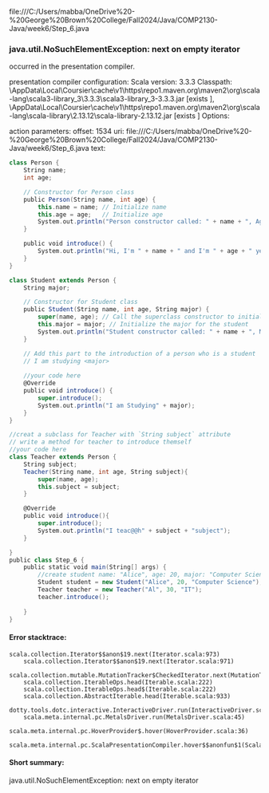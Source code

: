 file:///C:/Users/mabba/OneDrive%20-%20George%20Brown%20College/Fall2024/Java/COMP2130-Java/week6/Step_6.java
### java.util.NoSuchElementException: next on empty iterator

occurred in the presentation compiler.

presentation compiler configuration:
Scala version: 3.3.3
Classpath:
<HOME>\AppData\Local\Coursier\cache\v1\https\repo1.maven.org\maven2\org\scala-lang\scala3-library_3\3.3.3\scala3-library_3-3.3.3.jar [exists ], <HOME>\AppData\Local\Coursier\cache\v1\https\repo1.maven.org\maven2\org\scala-lang\scala-library\2.13.12\scala-library-2.13.12.jar [exists ]
Options:



action parameters:
offset: 1534
uri: file:///C:/Users/mabba/OneDrive%20-%20George%20Brown%20College/Fall2024/Java/COMP2130-Java/week6/Step_6.java
text:
```scala
class Person {
    String name;
    int age;

    // Constructor for Person class
    public Person(String name, int age) {
        this.name = name; // Initialize name
        this.age = age;   // Initialize age
        System.out.println("Person constructor called: " + name + ", Age: " + age);
    }

    public void introduce() {
        System.out.println("Hi, I'm " + name + " and I'm " + age + " years old.");
    }
}

class Student extends Person {
    String major;

    // Constructor for Student class
    public Student(String name, int age, String major) {
        super(name, age); // Call the superclass constructor to initialize name and age
        this.major = major; // Initialize the major for the student
        System.out.println("Student constructor called: " + name + ", Major: " + major);
    }

    // Add this part to the introduction of a person who is a student
    // I am studying <major> 
    
    //your code here
    @Override
    public void introduce() {
        super.introduce();
        System.out.println("I am Studying" + major);
    }
}

//creat a subclass for Teacher with `String subject` attribute
// write a method for teacher to introduce themself
//your code here
class Teacher extends Person {
    String subject;
    Teacher(String name, int age, String subject){
        super(name, age);
        this.subject = subject;
    }

    @Override
    public void introduce(){
        super.introduce();
        System.out.println("I teac@@h" + subject + "subject");
    }

}
public class Step_6 {
    public static void main(String[] args) {
        //create student name: "Alice", age: 20, major: "Computer Science" and call introduce;
        Student student = new Student("Alice", 20, "Computer Science");
        Teacher teacher = new Teacher("Al", 30, "IT");
        teacher.introduce();
        
    }
}

```



#### Error stacktrace:

```
scala.collection.Iterator$$anon$19.next(Iterator.scala:973)
	scala.collection.Iterator$$anon$19.next(Iterator.scala:971)
	scala.collection.mutable.MutationTracker$CheckedIterator.next(MutationTracker.scala:76)
	scala.collection.IterableOps.head(Iterable.scala:222)
	scala.collection.IterableOps.head$(Iterable.scala:222)
	scala.collection.AbstractIterable.head(Iterable.scala:933)
	dotty.tools.dotc.interactive.InteractiveDriver.run(InteractiveDriver.scala:168)
	scala.meta.internal.pc.MetalsDriver.run(MetalsDriver.scala:45)
	scala.meta.internal.pc.HoverProvider$.hover(HoverProvider.scala:36)
	scala.meta.internal.pc.ScalaPresentationCompiler.hover$$anonfun$1(ScalaPresentationCompiler.scala:389)
```
#### Short summary: 

java.util.NoSuchElementException: next on empty iterator